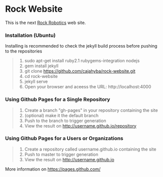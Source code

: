 Rock Website
============

This is the next [Rock Robotics](http://www.rock-robotics.org) web site. 

### Installation (Ubuntu)

Installing is recommended to check the jekyll build process before pushing to the repositories

> 1. sudo apt-get install ruby2.1 rubygems-integration nodejs
> 2. gem install jekyll
> 3. git clone https://github.com/cajahyba/rock-website.git
> 4. cd rock-website
> 5. jekyll serve
> 6. Open your browser and aceess the URL: http://localhost:4000

### Using Github Pages for a Single Repository

> 1. Create a branch "gh-pages" in your repository containing the site
> 2. (optional) make it the default branch
> 3. Push to the branch to trigger generation
> 4. View the result on http://username.github.io/repository

### Using Github Pages for a Users or Organizations

> 1. Create a repository called username.github.io containing the site
> 2. Push to master to trigger generation
> 3. View the result on http://username.github.io

More information on https://pages.github.com/
